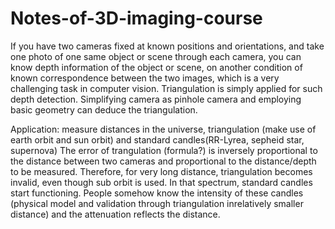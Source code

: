 # Notes-of-3D-imaging-course

If you have two cameras fixed at known positions and orientations, and take one photo of one same object or scene through each camera, you can know depth information of the object or scene, on another condition of known correspondence between the two images, which is a very challenging task in computer vision. Triangulation is simply applied for such depth detection. Simplifying camera as pinhole camera and employing basic geometry can deduce the triangulation.

Application: measure distances in the universe, triangulation (make use of earth orbit and sun orbit) and standard candles(RR-Lyrea, sepheid star, supernova)
The error of trangulation (formula?) is inversely proportional to the distance between two cameras and proportional to the distance/depth to be measured. Therefore, for very long distance, triangulation becomes invalid, even though sub orbit is used. In that spectrum, standard candles start functioning. People somehow know the intensity of these candles (physical model and validation through triangulation inrelatively smaller distance) and the attenuation reflects the distance. 




